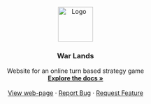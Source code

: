 <div id="top"></div>
<!--
*** Thanks for checking out the Best-README-Template. If you have a suggestion
*** that would make this better, please fork the repo and create a pull request
*** or simply open an issue with the tag "enhancement".
*** Don't forget to give the project a star!
*** Thanks again! Now go create something AMAZING! :D
-->

<!-- PROJECT LOGO -->
<br />
<div align="center">
  <a href="https://github.com/talvinr/War-Lands/README.md">
    <img src="WLogo.png" alt="Logo" width="80" height="80">
  </a>

  <h3 align="center">War Lands</h3>

  <p align="center">
    Website for an online turn based strategy game
    <br />
    <a href="https://github.com/talvinr/War-Lands/README.md"><strong>Explore the docs »</strong></a>
    <br />
    <br />
    <a href="https://waroflands.000webhostapp.com/">View web-page</a>
    ·
    <a href="https://github.com/talvinr/War-Lands/issues">Report Bug</a>
    ·
    <a href="https://github.com/talvinr/War-Lands/issues">Request Feature</a>
  </p>
</div>


      

